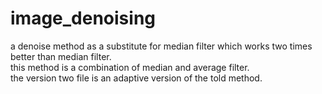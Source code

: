 # image_denoising
a denoise method as a substitute for median filter which works two times better than median filter.  
this method is a combination of median and average filter.  
the version two file is an adaptive version of the told method.  
